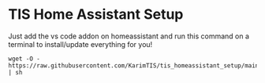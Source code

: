 # TIS Home Assistant Setup

Just add the vs code addon on homeassistant and run this command on a terminal to install/update everything for you!

```
wget -O - https://raw.githubusercontent.com/KarimTIS/tis_homeassistant_setup/main/install_tis_integration_and_addon.sh | sh
```
